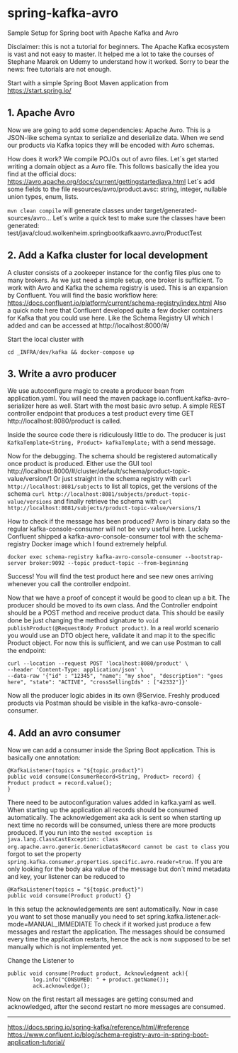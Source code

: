 # spring-kafka-avro
Sample Setup for Spring boot with Apache Kafka and Avro

Disclaimer: this is not a tutorial for beginners. The Apache Kafka ecosystem is vast and not easy to master. It helped me a lot to take the courses of Stephane Maarek on Udemy
to understand how it worked. Sorry to bear the news: free tutorials are not enough.

Start with a simple Spring Boot Maven application from https://start.spring.io/ 

## 1. Apache Avro
Now we are going to add some dependencies: Apache Avro. This is a JSON-like schema syntax to serialize and deserialize data. When we send our products
via Kafka topics they will be encoded with Avro schemas.

How does it work? We compile POJOs out of avro files. Let´s get started writing a domain object as a Avro file. This follows basically
the idea you find at the official docs: https://avro.apache.org/docs/current/gettingstartedjava.html
Let´s add some fields to the file resources/avro/product.avsc: string, integer, nullable union types, enum, lists.

`mvn clean compile` will generate classes under target/generated-sources/avro...
Let´s write a quick test to make sure the classes have been generated: test/java/cloud.wolkenheim.springbootkafkaavro.avro/ProductTest

## 2. Add a Kafka cluster for local development
A cluster consists of a zookeeper instance for the config files plus one to many brokers. As we just need a simple setup, one broker is sufficient.
To work with Avro and Kafka the schema registry is used. This is an expansion by Confluent. You will find the basic workflow here:
https://docs.confluent.io/platform/current/schema-registry/index.html Also a quick note here that Confluent developed quite a few docker containers
for Kafka that you could use here. Like the Schema Registry UI which I added and can be accessed at http://localhost:8000/#/

Start the local cluster with
```
cd _INFRA/dev/kafka && docker-compose up
```

## 3. Write a avro producer
We use autoconfigure magic to create a producer bean from application.yaml. You will need the maven package io.confluent.kafka-avro-serializer
here as well. Start with the most basic avro setup. A simple REST controller endpoint that produces a test product every time GET http://localhost:8080/product
is called.

Inside the source code there is ridiculously little to do. The producer is just `KafkaTemplate<String, Product> kafkaTemplate;` with a send message. 

Now for the debugging. The schema should be registered automatically once product is produced. Either use the GUI tool http://localhost:8000/#/cluster/default/schema/product-topic-value/version/1
Or just straight in the schema registry with `curl http://localhost:8081/subjects` to list all topics, get the versions of the schema `curl http://localhost:8081/subjects/product-topic-value/versions`
and finally retrieve the schema with `curl http://localhost:8081/subjects/product-topic-value/versions/1`

How to check if the message has been produced? Avro is binary data so the regular kafka-console-consumer will not be very useful here. Luckily
Confluent shipped a kafka-avro-console-consumer tool with the schema-registry Docker image which I found extremely helpful.
```
docker exec schema-registry kafka-avro-console-consumer --bootstrap-server broker:9092 --topic product-topic --from-beginning
```
Success! You will find the test product here and see new ones arriving whenever you call the controller endpoint.

Now that we have a proof of concept it would be good to clean up a bit. The producer should be moved to its own class. And the Controller endpoint
should be a POST method and receive product data. This should be easily done be just changing the method signature to
`void publishProduct(@RequestBody Product product)`. In a real world scenario you would use an DTO object here, validate it and map it 
to the specific Product object. For now this is sufficient, and we can use Postman to call the endpoint:
```
curl --location --request POST 'localhost:8080/product' \
--header 'Content-Type: application/json' \
--data-raw '{"id" : "12345", "name": "my shoe", "description": "goes here", "state": "ACTIVE", "crossSellingIds" : ["42332"]}'
```
Now all the producer logic abides in its own @Service. Freshly produced products via Postman should be visible in the kafka-avro-console-consumer.

## 4. Add an avro consumer
Now we can add a consumer inside the Spring Boot application. This is basically one annotation:
```
@KafkaListener(topics = "${topic.product}")
public void consume(ConsumerRecord<String, Product> record) {
Product product = record.value();
}
```
There need to be autoconfiguration values added in kafka.yaml as well.
When starting up the application all records should be consumed automatically. The acknowledgement aka ack is sent so when starting up
next time no records will be consumed, unless there are more products produced.
If you run into the `nested exception is java.lang.ClassCastException: class org.apache.avro.generic.GenericData$Record cannot be cast to class`
you forgot to set the property `spring.kafka.consumer.properties.specific.avro.reader=true`.
If you are only looking for the body aka value of the message but don´t mind metadata and key, your listener can be reduced to 
```
@KafkaListener(topics = "${topic.product}")
public void consume(Product product) {}
```


In this setup the acknowledgements are sent automatically. Now in case you want to set those manually you need to set
spring.kafka.listener.ack-mode=MANUAL_IMMEDIATE
To check if it worked just produce a few messages and restart the application. The messages should be consumed every time
the application restarts, hence the ack is now supposed to be set manually which is not implemented yet.

Change the Listener to 
```
public void consume(Product product, Acknowledgment ack){
        log.info("CONSUMED: " + product.getName());
        ack.acknowledge();
```
Now on the first restart all messages are getting consumed and acknowledged, after the second restart no more messages
are consumed.

---

https://docs.spring.io/spring-kafka/reference/html/#reference
https://www.confluent.io/blog/schema-registry-avro-in-spring-boot-application-tutorial/